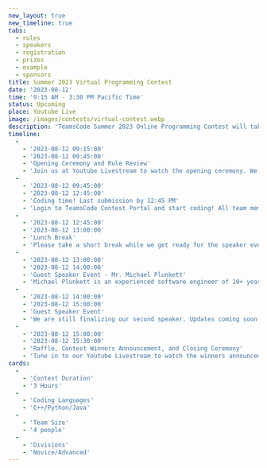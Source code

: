 ```yaml
---
new_layout: true
new_timeline: true
tabs:
  - rules
  - speakers
  - registration
  - prizes
  - example
  - sponsors
title: Summer 2023 Virtual Programming Contest
date: '2023-08-12'
time: '9:15 AM - 3:30 PM Pacific Time'
status: Upcoming 
place: Youtube Live
image: /images/contests/virtual-contest.webp
description: 'TeamsCode Summer 2023 Online Programming Contest will take place on Saturday, August 12th, from 9:15 AM to 3:30 PM (Pacific Time) through a Youtube livestream! Computer science students are welcomed to join this competitive programming experience! Teams of up to 4 students will spend 3 hours solving interesting algorithmic problems. There will be two divisions: Novice and Advanced. Prizes will be given out, including placement awards, raffle prizes, and more! Only pre-college participants are eligible for prizes.'
timeline:
  -
    - '2023-08-12 09:15:00'
    - '2023-08-12 09:45:00'
    - 'Opening Ceremony and Rule Review'
    - 'Join us at Youtube Livestream to watch the opening ceremony. We will also be going over the rules of the contest.'
  -
    - '2023-08-12 09:45:00'
    - '2023-08-12 12:45:00'
    - 'Coding time! Last submission by 12:45 PM'
    - 'Login to TeamsCode Contest Portal and start coding! All team members can submit solutions and get instant feedbacks until 12:45 PM.'
  -
    - '2023-08-12 12:45:00'
    - '2023-08-12 13:00:00'
    - 'Lunch Break'
    - 'Please take a short break while we get ready for the speaker events. If you need, feel free to eat lunch while listening to the speakers.'
  -
    - '2023-08-12 13:00:00'
    - '2023-08-12 14:00:00'
    - 'Guest Speaker Event - Mr. Michael Plunkett'
    - 'Michael Plunkett is an experienced software engineer of 10+ years and a second-year graduate student at the Harris School of Public Policy at the University of Chicago.'
  -
    - '2023-08-12 14:00:00'
    - '2023-08-12 15:00:00'
    - 'Guest Speaker Event'
    - 'We are still finalizing our second speaker. Updates coming soon!'
  -
    - '2023-08-12 15:00:00'
    - '2023-08-12 15:30:00'
    - 'Raffle, Contest Winners Announcement, and Closing Ceremony'
    - 'Tune in to our Youtube Livestream to watch the winners announcement, raffle, and our final closing ceremony.'
cards:
  -
    - 'Contest Duration'
    - '3 Hours'
  -
    - 'Coding Languages'
    - 'C++/Python/Java'
  -
    - 'Team Size'
    - '4 people'
  -
    - 'Divisions'
    - 'Novice/Advanced'
---
```

